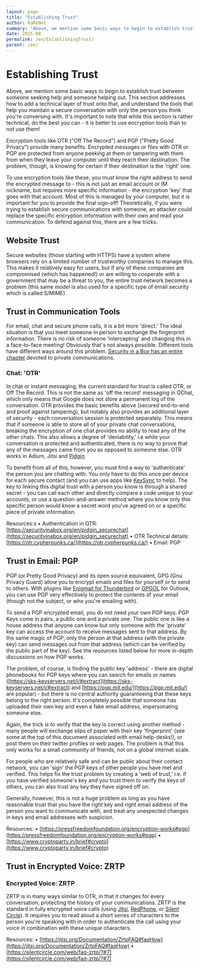 ```yaml
---
layout: page
title: "Establishing Trust"
author: RaReNet
summary: "Above, we mention some basic ways to begin to establish trust between someone seeking help and someone helping out. This section addresses how to add a technical layer of trust onto that, and understand the tools that help you maintain a secure conversation with only the person you think you're conversing with."
date: 2015-08
permalink: /en/EstablishingTrust/
parent: /en/
---
```



# Establishing Trust

Above, we mention some basic ways to begin to establish trust between someone seeking help and someone helping out. This section addresses how to add a technical layer of trust onto that, and understand the tools that help you maintain a secure conversation with only the person you think you're conversing with. It's important to note that while this section is rather technical, do the best you can - it is better to use encryption tools than to not use them!

Encryption tools like OTR ("Off The Record") and PGP ("Pretty Good Privacy") provide many benefits. Encrypted messages or files with OTR or PGP are protected from anyone peeking at them or tampering with them from when they leave your computer until they reach their destination. The problem, though, is knowing for certain if their destination is the 'right' one.

To use encryption tools like these, you must know the right address to send the encrypted message to - this is not just an email account or IM nickname, but requires more specific information - the encryption 'key' that goes with that account. Most of this is managed by your computer, but it is important for you to provide the final sign-off! Theoretically, if you were trying to establish secure communications with someone, an attacker could replace the specific encryption information with their own and read your communication. To defend against this, there are a few tricks.

## Website Trust
Secure websites (those starting with HTTPS) have a system where browsers rely on a limited number of trustworthy companies to manage this. This makes it relatively easy for users, but if any of these companies are compromised (which has happened!) or are willing to cooperate with a government that may be a threat to you, the entire trust network becomes a problem (this same model is also used for a specific type of email security which is called S/MIME).

## Trust in Communication Tools
For email, chat and secure phone calls, it is a bit more 'direct.' The ideal situation is that you meet someone in person to exchange the fingerprint information. There is no risk of someone 'intercepting' and changing this in a face-to-face meeting! Obviously that's not always possible. Different tools have different ways around this problem. [Security in a Box has an entire chapter](https://securityinabox.org/en/chapter-7) devoted to private communications.

### Chat: 'OTR'
In chat or instant messaging, the current standard for trust is called OTR, or Off The Record. This is not the same as 'off the record' messaging in GChat, which only means that Google does not store a permanent log of the conversation. OTR provides the basic benefits above (secured end-to-end and proof against tampering), but notably also provides an additional layer of security - each conversation session is protected separately. This means that if someone is able to store all of your private chat conversations, breaking the encryption of one chat provides no ability to read any of the other chats. This also allows a degree of 'deniability,' i.e while your conversation is protected and authenticated, there is no way to prove that any of the messages came from you as opposed to someone else. OTR works in Adium, Jitsi and [Pidgin](https://securityinabox.org/en/pidgin_main).

To benefit from all of this, however, you must find a way to 'authenticate' the person you are chatting with.  You only have to do this once per device for each secure contact (and you can use apps like [KeySync](https://guardianproject.info/apps/keysync/) to help). The key to linking this digital trust with a person you know is through a shared secret - you can call each other and directly compare a code unique to your accounts, or use a question-and-answer method where you know only this specific person would know a secret word you've agreed on or a specific piece of private information.

Resources:s
• Authentication in OTR: [https://securityinabox.org/en/pidgin_securechat](https://securityinabox.org/en/pidgin_securechat)
• OTR Technical details: [https://otr.cypherpunks.ca/](https://otr.cypherpunks.ca/)
• Email: PGP

## Trust in Email: PGP

PGP (or Pretty Good Privacy) and its open source equivalent, GPG (Gnu Privacy Guard) allow you to encrypt emails and files for yourself or to send to others.  With plugins like [Enigmail for Thunderbird](https://securityinabox.org/en/thunderbird_main) or [GPGOL](http://www.gpg4win.org/) for Outlook, you can use PGP very effectively to protect the contents of your email (though not the subject, or who you're emailing with).

To send a PGP encrypted email, you do not need your own PGP keys. PGP Keys come in pairs, a public one and a private one.  The public one is like a house address that anyone can know but only someone with the 'private' key can access the account to receive messages sent to that address. By the same magic of PGP, only the person at that address (with the private key) can send messages out from that address (which can be verified by the public part of the key). See the resources listed below for more in-depth discussions on how PGP works.

The problem, of course, is finding the public key 'address' - there are digital phonebooks for PGP keys where you can search for emails or names ([https://sks-keyservers.net/i/#extract](https://sks-keyservers.net/i/#extract) and [https://pgp.mit.edu/](https://pgp.mit.edu/) are popular) - but there is no central authority guaranteeing that these keys belong to the right person. It's completely possible that someone has uploaded their own key and even a fake email address, impersonating someone else.

Again, the trick is to verify that the key is correct using another method - many people will exchange slips of paper with their key 'fingerprint' (see some at the top of this document associated with email help-desks!), or post them on their twitter profiles or web pages. The problem is that this only works for a small community of friends, not on a global internet scale.

For people who are relatively safe and can be public about their contact network, you can 'sign' the PGP keys of other people you have met and verified. This helps fix the trust problem by creating a 'web of trust,' i.e. if you have verified someone's key and you trust them to verify the keys of others, you can also trust any key they have signed off on.

Generally, however, this is not a huge problem as long as you have reasonable trust that you have the right key and right email address of the person you want to communicate with, and treat any unexpected changes in keys and email addresses with suspicion.

Resources:
• [https://pressfreedomfoundation.org/encryption-works#pgp](https://pressfreedomfoundation.org/encryption-works#pgp)
• [https://www.cryptoparty.in/brief#crypto](https://www.cryptoparty.in/brief#crypto)

## Trust in Encrypted Voice: ZRTP

### Encrypted Voice: ZRTP
ZRTP is in many ways similar to OTR, in that it changes for every conversation, protecting the history of your communications.  ZRTP is the standard in fully encrypted voice calls (using [Jitsi](https://securityinabox.org/en/jitsi), [RedPhone](https://whispersystems.org/#privacy), or [Silent Circle](https://silentcircle.com/)). It requires you to read aloud a short series of characters to the person you're speaking with in order to authenticate the call using your voice in combination with these unique characters.

Resources:
• [https://jitsi.org/Documentation/ZrtpFAQ#faqHow](https://jitsi.org/Documentation/ZrtpFAQ#faqHow)
• [https://silentcircle.com/web/faq-zrtp/?#7](https://silentcircle.com/web/faq-zrtp/?#7)
